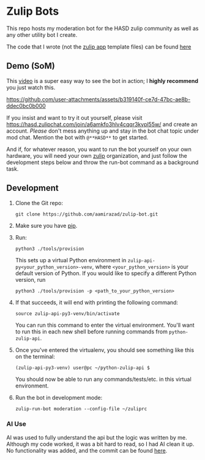 # Zulip Bots

This repo hosts my moderation bot for the HASD zulip community as well as any other
utility bot I create.

The code that I wrote (not the [zulip app](https://github.com/zulip/python-zulip-api) template files) can be found [here](https://github.com/aamirazad/zulip-bot/blob/main/zulip_bots/zulip_bots/bots/moderation/moderation.py)

## Demo (SoM)

This [video](https://hc-cdn.hel1.your-objectstorage.com/s/v3/5f45a6faa4747cb5e21ea14421df005b8da2caa6_03.07.2025_13.56.44_rec.mp4) is a super easy way to see the bot in action; I **highly recommend** you just watch this.

https://github.com/user-attachments/assets/b319140f-ce7d-47bc-ae8b-ddec0bc0b000

If you insist and want to try it out yourself, please visit https://hasd.zulipchat.com/join/a6amkfo3hlv4cqqr3kvpl55w/ and create an account. _Please_ don't mess anything up and stay in the bot chat topic under mod chat. Mention the bot with `@**HASD**` to get started.

And if, for whatever reason, you want to run the bot yourself on your own hardware, you will need your own [zulip](http://zulip.com/) organization, and just follow the development steps below and throw the run-bot command as a background task.

## Development

1. Clone the Git repo:

    ```
    git clone https://github.com/aamirazad/zulip-bot.git
    ```

2. Make sure you have [pip](https://pip.pypa.io/en/stable/installing/).

3. Run:

    ```
    python3 ./tools/provision
    ```

    This sets up a virtual Python environment in `zulip-api-py<your_python_version>-venv`,
    where `<your_python_version>` is your default version of Python. If you would like to specify
    a different Python version, run

    ```
    python3 ./tools/provision -p <path_to_your_python_version>
    ```

4. If that succeeds, it will end with printing the following command:

    ```
    source zulip-api-py3-venv/bin/activate
    ```

    You can run this command to enter the virtual environment.
    You'll want to run this in each new shell before running commands from `python-zulip-api`.

5. Once you've entered the virtualenv, you should see something like this on the terminal:

    ```
    (zulip-api-py3-venv) user@pc ~/python-zulip-api $
    ```

    You should now be able to run any commands/tests/etc. in this
    virtual environment.

6. Run the bot in development mode:
    ```
    zulip-run-bot moderation --config-file ~/zuliprc
    ```

### AI Use

AI was used to fully understand the api but the logic was written by me.
Although my code worked, it was a bit hard to read, so I had AI clean it up. No functionality was added, and the commit can be found [here](https://github.com/aamirazad/zulip-bot/commit/52955e3347c0b8ecd203fbe809ff07276999b1b0). 
